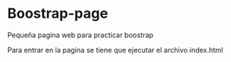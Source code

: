 # Boostrap-page
Pequeña pagina web para practicar boostrap

Para entrar en la pagina se tiene que ejecutar el archivo index.html
